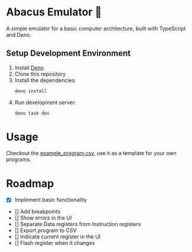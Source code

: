 # Abacus Emulator 🧮

A simple emulator for a basic computer architecture, built with TypeScript and
Deno.

## Setup Development Environment

1. Install [Deno](https://deno.land/manual/getting_started/installation)
2. Clone this repository
3. Install the dependencies:
   ```bash
   deno install
   ```
4. Run development server:
   ```bash
   deno task dev
   ```

# Usage

Checkout the [example_program.csv](test/fixtures/example_program.csv), use it as
a template for your own programs.

# Roadmap

- [x] Implement basic functionality
- [] Add breakpoints
- [] Show errors in the UI
- [] Separate Data registers from Instruction registers
- [] Export program to CSV
- [] Indicate current register in the UI
- [] Flash register when it changes
